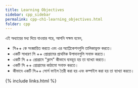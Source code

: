 ```yaml
---
title: Learning Objectives
sidebar: cpp_sidebar
permalink: cpp-ch1-learning_objectives.html
folder: cpp
---
```

এই অধ্যায়ের মধ্য দিয়ে যাওয়ার পরে, আপনি সক্ষম হবেন,

* সি++ কে সংজ্ঞায়িত করতে এবং এর অ্যাপ্লিকেশনগুলি তালিকাভুক্ত করতে।
* একটি সাধারণ সি ++ প্রোগ্রামের প্রাথমিক উপাদানগুলি সনাক্ত করতে।
* একটি সি ++ প্রোগ্রামে "ক্লাস" কীভাবে ব্যবহৃত হয় তা ব্যাখ্যা করতে।
* একটি সি ++ প্রোগ্রামের কাঠামো সনাক্ত করতে।
* কীভাবে একটি সি++ সোর্স ফাইল তৈরী করা হয় এবং কম্পাইল করা হয় তা ব্যাখ্যা করতে।

{% include links.html %}

